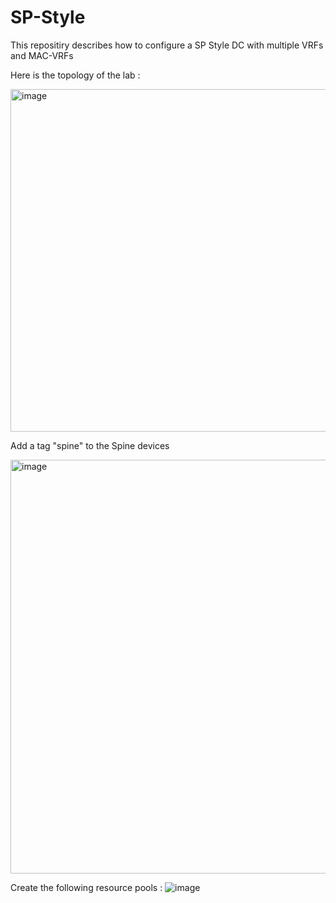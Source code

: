 # SP-Style
This repositiry describes how to configure a SP Style DC with multiple VRFs and MAC-VRFs 

Here is the topology of the lab :

<img width="548" alt="image" src="https://github.com/lazabou/SP-Style/assets/10668741/18a03a18-12d3-490e-b486-4831dcd299aa">

Add a tag "spine" to the Spine devices 

<img width="662" alt="image" src="https://github.com/lazabou/SP-Style/assets/10668741/8955dc0f-c099-4c5c-b9a9-c08b32220b65">

Create the following resource pools :
![image](https://github.com/lazabou/SP-Style/assets/10668741/47e43a4b-7e56-4461-adb5-82bf7036676b)



